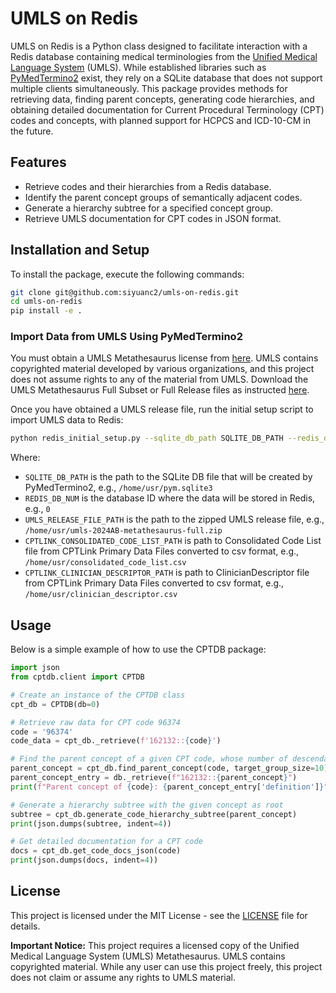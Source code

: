 # UMLS on Redis

UMLS on Redis is a Python class designed to facilitate interaction with a Redis database containing medical terminologies from the [Unified Medical Language System](https://www.nlm.nih.gov/research/umls/index.html) (UMLS). While established libraries such as [PyMedTermino2](https://owlready2.readthedocs.io/en/latest/pymedtermino2.html) exist, they rely on a SQLite database that does not support multiple clients simultaneously. This package provides methods for retrieving data, finding parent concepts, generating code hierarchies, and obtaining detailed documentation for Current Procedural Terminology (CPT) codes and concepts, with planned support for HCPCS and ICD-10-CM in the future.

## Features

- Retrieve codes and their hierarchies from a Redis database.
- Identify the parent concept groups of semantically adjacent codes.
- Generate a hierarchy subtree for a specified concept group.
- Retrieve UMLS documentation for CPT codes in JSON format.

## Installation and Setup

To install the package, execute the following commands:

```bash
git clone git@github.com:siyuanc2/umls-on-redis.git
cd umls-on-redis
pip install -e .
```

### Import Data from UMLS Using PyMedTermino2

You must obtain a UMLS Metathesaurus license from [here](https://www.nlm.nih.gov/research/umls/index.html). UMLS contains copyrighted material developed by various organizations, and this project does not assume rights to any of the material from UMLS. Download the UMLS Metathesaurus Full Subset or Full Release files as instructed [here](https://owlready2.readthedocs.io/en/latest/pymedtermino2.html#installation).

Once you have obtained a UMLS release file, run the initial setup script to import UMLS data to Redis:

```bash
python redis_initial_setup.py --sqlite_db_path SQLITE_DB_PATH --redis_db_num REDIS_DB_NUM --umls_release_file_path UMLS_RELEASE_FILE_PATH --cptlink_consolidated_code_list_path CPTLINK_CONSOLIDATED_CODE_LIST_PATH --cptlink_clinician_descriptor_path CPTLINK_CLINICIAN_DESCRIPTOR_PATH
```

Where:
 - `SQLITE_DB_PATH` is the path to the SQLite DB file that will be created by PyMedTermino2, e.g., `/home/usr/pym.sqlite3`
 - `REDIS_DB_NUM` is the database ID where the data will be stored in Redis, e.g., `0`
 - `UMLS_RELEASE_FILE_PATH` is the path to the zipped UMLS release file, e.g., `/home/usr/umls-2024AB-metathesaurus-full.zip`
 - `CPTLINK_CONSOLIDATED_CODE_LIST_PATH` is path to Consolidated Code List file from CPTLink Primary Data Files converted to csv format, e.g., `/home/usr/consolidated_code_list.csv`
 - `CPTLINK_CLINICIAN_DESCRIPTOR_PATH` is path to ClinicianDescriptor file from CPTLink Primary Data Files converted to csv format, e.g., `/home/usr/clinician_descriptor.csv`

## Usage

Below is a simple example of how to use the CPTDB package:

```Python
import json
from cptdb.client import CPTDB

# Create an instance of the CPTDB class
cpt_db = CPTDB(db=0)

# Retrieve raw data for CPT code 96374
code = '96374'
code_data = cpt_db._retrieve(f'162132::{code}')

# Find the parent concept of a given CPT code, whose number of descendants is as close to the target as possible
parent_concept = cpt_db.find_parent_concept(code, target_group_size=10)
parent_concept_entry = db._retrieve(f"162132::{parent_concept}")
print(f"Parent concept of {code}: {parent_concept_entry['definition']}")

# Generate a hierarchy subtree with the given concept as root
subtree = cpt_db.generate_code_hierarchy_subtree(parent_concept)
print(json.dumps(subtree, indent=4))

# Get detailed documentation for a CPT code
docs = cpt_db.get_code_docs_json(code)
print(json.dumps(docs, indent=4))
```

## License

This project is licensed under the MIT License - see the [LICENSE](LICENSE) file for details.

**Important Notice:**
This project requires a licensed copy of the Unified Medical Language System (UMLS) Metathesaurus. UMLS contains copyrighted material. While any user can use this project freely, this project does not claim or assume any rights to UMLS material.
